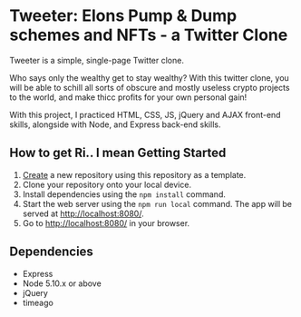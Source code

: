 # Tweeter: Elons Pump & Dump schemes and NFTs - a Twitter Clone

Tweeter is a simple, single-page Twitter clone.

Who says only the wealthy get to stay wealthy? With this twitter clone, you will be able to schill all sorts of obscure and mostly useless crypto projects to the world, and make thicc profits for your own personal gain! 

With this project, I practiced HTML, CSS, JS, jQuery and AJAX front-end skills, alongside with Node, and Express back-end skills.

## How to get Ri.. I mean Getting Started

1. [Create](https://docs.github.com/en/repositories/creating-and-managing-repositories/creating-a-repository-from-a-template) a new repository using this repository as a template.
2. Clone your repository onto your local device.
3. Install dependencies using the `npm install` command.
3. Start the web server using the `npm run local` command. The app will be served at <http://localhost:8080/>.
4. Go to <http://localhost:8080/> in your browser.

## Dependencies

- Express
- Node 5.10.x or above
- jQuery
- timeago